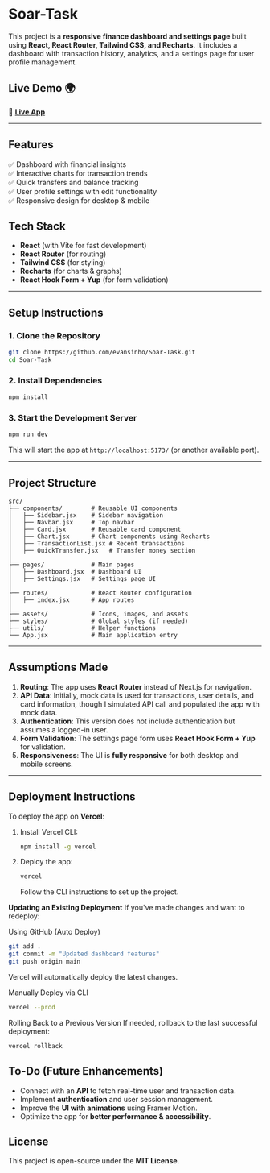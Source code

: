 # **Soar-Task**  

This project is a **responsive finance dashboard and settings page** built using **React, React Router, Tailwind CSS, and Recharts**. It includes a dashboard with transaction history, analytics, and a settings page for user profile management.

## **Live Demo** 🌍  
🔗 **[Live App](https://soar-task-liart.vercel.app/)**

---
## **Features**
✅ Dashboard with financial insights  
✅ Interactive charts for transaction trends  
✅ Quick transfers and balance tracking  
✅ User profile settings with edit functionality  
✅ Responsive design for desktop & mobile 

## **Tech Stack**
- **React** (with Vite for fast development)
- **React Router** (for routing)
- **Tailwind CSS** (for styling)
- **Recharts** (for charts & graphs)
- **React Hook Form + Yup** (for form validation)

---

## **Setup Instructions**

### **1. Clone the Repository**
```sh
git clone https://github.com/evansinho/Soar-Task.git
cd Soar-Task
```

### **2. Install Dependencies**
```sh
npm install
```

### **3. Start the Development Server**
```sh
npm run dev
```
This will start the app at `http://localhost:5173/` (or another available port).

---

## **Project Structure**
```
src/
├── components/        # Reusable UI components
│   ├── Sidebar.jsx    # Sidebar navigation
│   ├── Navbar.jsx     # Top navbar
│   ├── Card.jsx       # Reusable card component
│   ├── Chart.jsx      # Chart components using Recharts
│   ├── TransactionList.jsx # Recent transactions
│   ├── QuickTransfer.jsx   # Transfer money section
│
├── pages/             # Main pages
│   ├── Dashboard.jsx  # Dashboard UI
│   ├── Settings.jsx   # Settings page UI
│
├── routes/            # React Router configuration
│   ├── index.jsx      # App routes
│
├── assets/            # Icons, images, and assets
├── styles/            # Global styles (if needed)
├── utils/             # Helper functions
└── App.jsx            # Main application entry
```

---

## **Assumptions Made**
1. **Routing**: The app uses **React Router** instead of Next.js for navigation.
2. **API Data**: Initially, mock data is used for transactions, user details, and card information, though I simulated API call and populated the app with mock data.
3. **Authentication**: This version does not include authentication but assumes a logged-in user.
4. **Form Validation**: The settings page form uses **React Hook Form + Yup** for validation.
5. **Responsiveness**: The UI is **fully responsive** for both desktop and mobile screens.

---

## **Deployment Instructions**
To deploy the app on **Vercel**:
1. Install Vercel CLI:
   ```sh
   npm install -g vercel
   ```
2. Deploy the app:
   ```sh
   vercel
   ```
   Follow the CLI instructions to set up the project.

**Updating an Existing Deployment**
If you've made changes and want to redeploy:

Using GitHub (Auto Deploy)
 ```sh
git add .
git commit -m "Updated dashboard features"
git push origin main
```
Vercel will automatically deploy the latest changes.

Manually Deploy via CLI

```sh
vercel --prod
```

Rolling Back to a Previous Version
If needed, rollback to the last successful deployment:

```sh
vercel rollback
```


## **To-Do (Future Enhancements)**
- Connect with an **API** to fetch real-time user and transaction data.
- Implement **authentication** and user session management.
- Improve the **UI with animations** using Framer Motion.
- Optimize the app for **better performance & accessibility**.


## **License**
This project is open-source under the **MIT License**.
